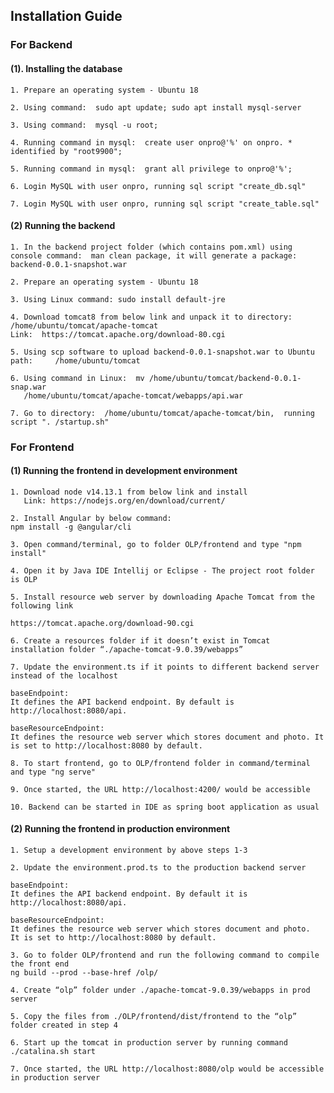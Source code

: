 ## Installation Guide

### For Backend

#### (1). Installing the database

    1. Prepare an operating system - Ubuntu 18

    2. Using command:  sudo apt update; sudo apt install mysql-server

    3. Using command:  mysql -u root;

    4. Running command in mysql:  create user onpro@'%' on onpro. * identified by "root9900";

    5. Running command in mysql:  grant all privilege to onpro@'%';

    6. Login MySQL with user onpro, running sql script "create_db.sql"

    7. Login MySQL with user onpro, running sql script "create_table.sql"


#### (2) Running the backend

    1. In the backend project folder (which contains pom.xml) using console command:  man clean package, it will generate a package:  backend-0.0.1-snapshot.war

    2. Prepare an operating system - Ubuntu 18

    3. Using Linux command: sudo install default-jre

    4. Download tomcat8 from below link and unpack it to directory: /home/ubuntu/tomcat/apache-tomcat
    Link:  https://tomcat.apache.org/download-80.cgi

    5. Using scp software to upload backend-0.0.1-snapshot.war to Ubuntu path:     /home/ubuntu/tomcat

    6. Using command in Linux:  mv /home/ubuntu/tomcat/backend-0.0.1-snap.war
       /home/ubuntu/tomcat/apache-tomcat/webapps/api.war

    7. Go to directory:  /home/ubuntu/tomcat/apache-tomcat/bin,  running script ". /startup.sh"

### For Frontend

#### (1)	Running the frontend in development environment

    1. Download node v14.13.1 from below link and install
       Link: https://nodejs.org/en/download/current/
    
    2. Install Angular by below command:
    npm install -g @angular/cli
    
    3. Open command/terminal, go to folder OLP/frontend and type "npm install"
    
    4. Open it by Java IDE Intellij or Eclipse - The project root folder is OLP
    
    5. Install resource web server by downloading Apache Tomcat from the following link 
    
    https://tomcat.apache.org/download-90.cgi
    
    6. Create a resources folder if it doesn’t exist in Tomcat installation folder “./apache-tomcat-9.0.39/webapps”
    
    7. Update the environment.ts if it points to different backend server instead of the localhost

    baseEndpoint: 
    It defines the API backend endpoint. By default is http://localhost:8080/api.
    
    baseResourceEndpoint: 
    It defines the resource web server which stores document and photo. It is set to http://localhost:8080 by default.
    
    8. To start frontend, go to OLP/frontend folder in command/terminal and type "ng serve"
    
    9. Once started, the URL http://localhost:4200/ would be accessible
    
    10. Backend can be started in IDE as spring boot application as usual
    
#### (2) Running the frontend in production environment
    
    1. Setup a development environment by above steps 1-3
    
    2. Update the environment.prod.ts to the production backend server

    baseEndpoint: 
    It defines the API backend endpoint. By default it is http://localhost:8080/api.
    
    baseResourceEndpoint: 
    It defines the resource web server which stores document and photo. 
    It is set to http://localhost:8080 by default.
    
    3. Go to folder OLP/frontend and run the following command to compile the front end
    ng build --prod --base-href /olp/
    
    4. Create “olp” folder under ./apache-tomcat-9.0.39/webapps in prod server
    
    5. Copy the files from ./OLP/frontend/dist/frontend to the “olp” folder created in step 4
    
    6. Start up the tomcat in production server by running command ./catalina.sh start
    
    7. Once started, the URL http://localhost:8080/olp would be accessible in production server

